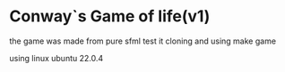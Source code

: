 <h1>Conway`s Game of life(v1)</h1>
 <p>the game was made from pure sfml
 test it cloning and using make game</p>
 <p>using linux ubuntu 22.0.4</p>
